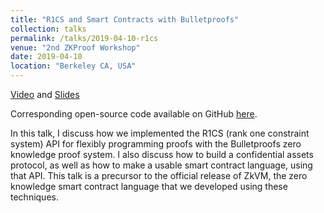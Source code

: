 ```yaml
---
title: "R1CS and Smart Contracts with Bulletproofs"
collection: talks
permalink: /talks/2019-04-10-r1cs
venue: "2nd ZKProof Workshop"
date: 2019-04-10
location: "Berkeley CA, USA"
---
```


[Video](https://www.youtube.com/watch?v=V_IphW7_1Jw&feature=youtu.be) and [Slides](https://speakerdeck.com/cathieyun/r1cs-and-smart-contracts-with-bulletproofs)

Corresponding open-source code available on GitHub [here](https://github.com/dalek-cryptography/bulletproofs). 

In this talk, I discuss how we implemented the R1CS (rank one constraint system) API for flexibly programming proofs with the Bulletproofs zero knowledge proof system. I also discuss how to build a confidential assets protocol, as well as how to make a usable smart contract language, using that API. This talk is a precursor to the official release of ZkVM, the zero knowledge smart contract language that we developed using these techniques.